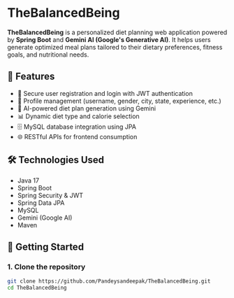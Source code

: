 # TheBalancedBeing

**TheBalancedBeing** is a personalized diet planning web application powered by **Spring Boot** and **Gemini AI (Google's Generative AI)**. It helps users generate optimized meal plans tailored to their dietary preferences, fitness goals, and nutritional needs.

## 🧠 Features

- 🔐 Secure user registration and login with JWT authentication
- 📄 Profile management (username, gender, city, state, experience, etc.)
- 🧠 AI-powered diet plan generation using Gemini
- 📊 Dynamic diet type and calorie selection
- 🗄️ MySQL database integration using JPA
- 🌐 RESTful APIs for frontend consumption

## 🛠️ Technologies Used

- Java 17
- Spring Boot
- Spring Security & JWT
- Spring Data JPA
- MySQL
- Gemini (Google AI)
- Maven

## 🚀 Getting Started

### 1. Clone the repository

```bash
git clone https://github.com/Pandeysandeepak/TheBalancedBeing.git
cd TheBalancedBeing

